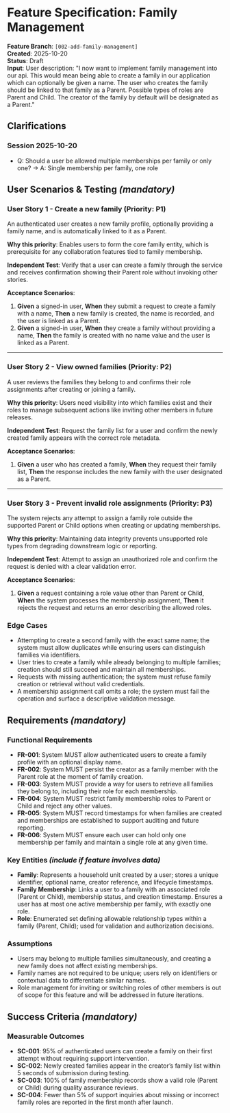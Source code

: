 # Feature Specification: Family Management

**Feature Branch**: `[002-add-family-management]`  
**Created**: 2025-10-20  
**Status**: Draft  
**Input**: User description: "I now want to implement family management into our api. This would mean being able to create a family in our application which can optionally be given a name. The user who creates the family should be linked to that family as a Parent. Possible types of roles are Parent and Child. The creator of the family by default will be designated as a Parent."

## Clarifications

### Session 2025-10-20

- Q: Should a user be allowed multiple memberships per family or only one? → A: Single membership per family, one role


## User Scenarios & Testing *(mandatory)*

### User Story 1 - Create a new family (Priority: P1)

An authenticated user creates a new family profile, optionally providing a family name, and is automatically linked to it as a Parent.

**Why this priority**: Enables users to form the core family entity, which is prerequisite for any collaboration features tied to family membership.

**Independent Test**: Verify that a user can create a family through the service and receives confirmation showing their Parent role without invoking other stories.

**Acceptance Scenarios**:

1. **Given** a signed-in user, **When** they submit a request to create a family with a name, **Then** a new family is created, the name is recorded, and the user is linked as a Parent.
2. **Given** a signed-in user, **When** they create a family without providing a name, **Then** the family is created with no name value and the user is linked as a Parent.

---

### User Story 2 - View owned families (Priority: P2)

A user reviews the families they belong to and confirms their role assignments after creating or joining a family.

**Why this priority**: Users need visibility into which families exist and their roles to manage subsequent actions like inviting other members in future releases.

**Independent Test**: Request the family list for a user and confirm the newly created family appears with the correct role metadata.

**Acceptance Scenarios**:

1. **Given** a user who has created a family, **When** they request their family list, **Then** the response includes the new family with the user designated as a Parent.

---

### User Story 3 - Prevent invalid role assignments (Priority: P3)

The system rejects any attempt to assign a family role outside the supported Parent or Child options when creating or updating memberships.

**Why this priority**: Maintaining data integrity prevents unsupported role types from degrading downstream logic or reporting.

**Independent Test**: Attempt to assign an unauthorized role and confirm the request is denied with a clear validation error.

**Acceptance Scenarios**:

1. **Given** a request containing a role value other than Parent or Child, **When** the system processes the membership assignment, **Then** it rejects the request and returns an error describing the allowed roles.

### Edge Cases

- Attempting to create a second family with the exact same name; the system must allow duplicates while ensuring users can distinguish families via identifiers.
- User tries to create a family while already belonging to multiple families; creation should still succeed and maintain all memberships.
- Requests with missing authentication; the system must refuse family creation or retrieval without valid credentials.
- A membership assignment call omits a role; the system must fail the operation and surface a descriptive validation message.

## Requirements *(mandatory)*

### Functional Requirements

- **FR-001**: System MUST allow authenticated users to create a family profile with an optional display name.
- **FR-002**: System MUST persist the creator as a family member with the Parent role at the moment of family creation.
- **FR-003**: System MUST provide a way for users to retrieve all families they belong to, including their role for each membership.
- **FR-004**: System MUST restrict family membership roles to Parent or Child and reject any other values.
- **FR-005**: System MUST record timestamps for when families are created and memberships are established to support auditing and future reporting.
- **FR-006**: System MUST ensure each user can hold only one membership per family and maintain a single role at any given time.

### Key Entities *(include if feature involves data)*

- **Family**: Represents a household unit created by a user; stores a unique identifier, optional name, creator reference, and lifecycle timestamps.
- **Family Membership**: Links a user to a family with an associated role (Parent or Child), membership status, and creation timestamp. Ensures a user has at most one active membership per family, with exactly one role.
- **Role**: Enumerated set defining allowable relationship types within a family (Parent, Child); used for validation and authorization decisions.

### Assumptions

- Users may belong to multiple families simultaneously, and creating a new family does not affect existing memberships.
- Family names are not required to be unique; users rely on identifiers or contextual data to differentiate similar names.
- Role management for inviting or switching roles of other members is out of scope for this feature and will be addressed in future iterations.

## Success Criteria *(mandatory)*

### Measurable Outcomes

- **SC-001**: 95% of authenticated users can create a family on their first attempt without requiring support intervention.
- **SC-002**: Newly created families appear in the creator’s family list within 5 seconds of submission during testing.
- **SC-003**: 100% of family membership records show a valid role (Parent or Child) during quality assurance reviews.
- **SC-004**: Fewer than 5% of support inquiries about missing or incorrect family roles are reported in the first month after launch.
